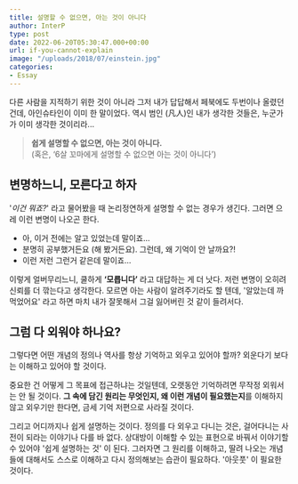 ```yaml
---
title: 설명할 수 없으면, 아는 것이 아니다
author: InterP
type: post
date: 2022-06-20T05:30:47.000+00:00
url: if-you-cannot-explain
image: "/uploads/2018/07/einstein.jpg"
categories:
- Essay
---
```


다른 사람을 지적하기 위한 것이 아니라 그저 내가 답답해서 페북에도 두번이나 올렸던 건데, 아인슈타인이 이미 한 말이었다. 역시 범인 (凡人)인 내가 생각한 것들은, 누군가가 이미 생각한 것이리라...

> **쉽게 설명할 수 없으면, 아는 것이 아니다.**  
> (혹은, ‘6살 꼬마에게 설명할 수 없으면 아는 것이 아니다’)

## 변명하느니, 모른다고 하자

'_이건 뭐죠?_' 라고 물어봤을 때 논리정연하게 설명할 수 없는 경우가 생긴다. 그러면 으레 이런 변명이 나오곤 한다.

-   아, 이거 전에는 알고 있었는데 말이죠...
-   분명히 공부했거든요 (해 봤거든요). 그런데, 왜 기억이 안 날까요?!
-   이런 저런 그런거 같은데 말이죠...

이렇게 얼버무리느니, 쿨하게 **‘모릅니다’** 라고 대답하는 게 더 낫다. 저런 변명이 오히려 신뢰를 더 깎는다고 생각한다. 모르면 아는 사람이 알려주기라도 할 텐데, '알았는데 까먹었어요' 라고 하면 마치 내가 잘못해서 그걸 잃어버린 것 같이 들려서다.

## 그럼 다 외워야 하나요?

그렇다면 어떤 개념의 정의나 역사를 항상 기억하고 외우고 있어야 할까? 외운다기 보다는 이해하고 있어야 할 것이다.

중요한 건 어떻게 그 목표에 접근하냐는 것일텐데, 오랫동안 기억하려면 무작정 외워서는 안 될 것이다. **그 속에 담긴 원리는 무엇인지, 왜 이런 개념이 필요했는지**를 이해하지 않고 외우기만 한다면, 금세 기억 저편으로 사라질 것이다.

그리고 어디까지나 쉽게 설명하는 것이다. 정의를 다 외우고 다니는 것은, 걸어다니는 사전이 되라는 이야기나 다를 바 없다. 상대방이 이해할 수 있는 표현으로 바꿔서 이야기할 수 있어야 '쉽게 설명하는 것' 이 된다. 그러자면 그 원리를 이해하고, 딸려 나오는 개념들에 대해서도 스스로 이해하고 다시 정의해보는 습관이 필요하다. '아웃풋' 이 필요한 것이다.
